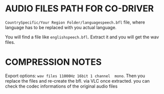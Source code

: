 # AUDIO FILES PATH FOR CO-DRIVER

 `CountrySpecific/Your Region Folder/languagespeech.bfl` file, where language has to be replaced with you actual language. 
 
 
 
 You will find a file like `englishspeech.bfl`. Extract it and you will get the wav files. 
 
# COMPRESSION NOTES
 
 Export options: `wav files 11000Hz 16bit 1 channel  mono`. 
 Then you replace the files and re-create the bfl. via VLC once extracted. you can check the codec informations of the original audio files
